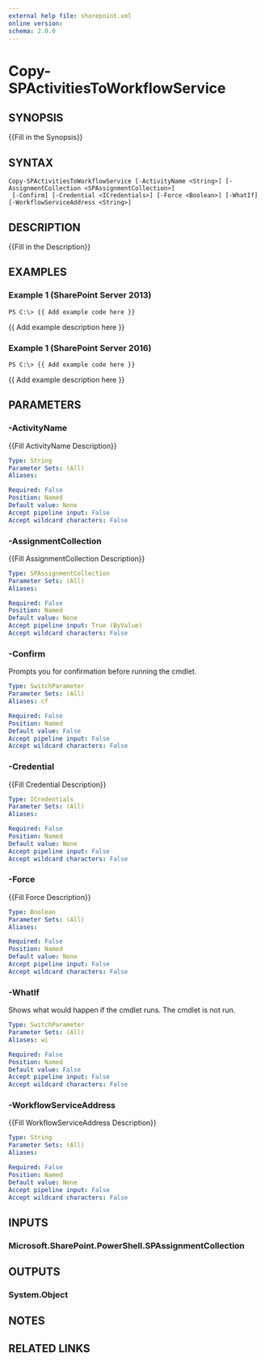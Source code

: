 ```yaml
---
external help file: sharepoint.xml
online version: 
schema: 2.0.0
---
```


# Copy-SPActivitiesToWorkflowService

## SYNOPSIS
{{Fill in the Synopsis}}

## SYNTAX

```
Copy-SPActivitiesToWorkflowService [-ActivityName <String>] [-AssignmentCollection <SPAssignmentCollection>]
 [-Confirm] [-Credential <ICredentials>] [-Force <Boolean>] [-WhatIf] [-WorkflowServiceAddress <String>]
```

## DESCRIPTION
{{Fill in the Description}}

## EXAMPLES

### Example 1 (SharePoint Server 2013)
```
PS C:\> {{ Add example code here }}
```

{{ Add example description here }}

### Example 1 (SharePoint Server 2016)
```
PS C:\> {{ Add example code here }}
```

{{ Add example description here }}

## PARAMETERS

### -ActivityName
{{Fill ActivityName Description}}

```yaml
Type: String
Parameter Sets: (All)
Aliases: 

Required: False
Position: Named
Default value: None
Accept pipeline input: False
Accept wildcard characters: False
```

### -AssignmentCollection
{{Fill AssignmentCollection Description}}

```yaml
Type: SPAssignmentCollection
Parameter Sets: (All)
Aliases: 

Required: False
Position: Named
Default value: None
Accept pipeline input: True (ByValue)
Accept wildcard characters: False
```

### -Confirm
Prompts you for confirmation before running the cmdlet.

```yaml
Type: SwitchParameter
Parameter Sets: (All)
Aliases: cf

Required: False
Position: Named
Default value: False
Accept pipeline input: False
Accept wildcard characters: False
```

### -Credential
{{Fill Credential Description}}

```yaml
Type: ICredentials
Parameter Sets: (All)
Aliases: 

Required: False
Position: Named
Default value: None
Accept pipeline input: False
Accept wildcard characters: False
```

### -Force
{{Fill Force Description}}

```yaml
Type: Boolean
Parameter Sets: (All)
Aliases: 

Required: False
Position: Named
Default value: None
Accept pipeline input: False
Accept wildcard characters: False
```

### -WhatIf
Shows what would happen if the cmdlet runs.
The cmdlet is not run.

```yaml
Type: SwitchParameter
Parameter Sets: (All)
Aliases: wi

Required: False
Position: Named
Default value: False
Accept pipeline input: False
Accept wildcard characters: False
```

### -WorkflowServiceAddress
{{Fill WorkflowServiceAddress Description}}

```yaml
Type: String
Parameter Sets: (All)
Aliases: 

Required: False
Position: Named
Default value: None
Accept pipeline input: False
Accept wildcard characters: False
```

## INPUTS

### Microsoft.SharePoint.PowerShell.SPAssignmentCollection

## OUTPUTS

### System.Object

## NOTES

## RELATED LINKS

